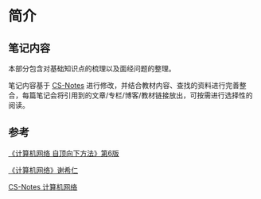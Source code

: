 # 简介

## 笔记内容

本部分包含对基础知识点的梳理以及面经问题的整理。

笔记内容基于 [CS-Notes](https://cyc2018.github.io/CS-Notes/#/) 进行修改，并结合教材内容、查找的资料进行完善整合，每篇笔记会将引用到的文章/专栏/博客/教材链接放出，可按需进行选择性的阅读。

## 参考

[《计算机网络 自顶向下方法》第6版](https://book.douban.com/subject/26176870/)

[《计算机网络》谢希仁](https://book.douban.com/subject/26960678//)

[CS-Notes 计算机网络](https://cyc2018.github.io/CS-Notes/#/notes/%E8%AE%A1%E7%AE%97%E6%9C%BA%E7%BD%91%E7%BB%9C%20-%20%E7%9B%AE%E5%BD%951)



